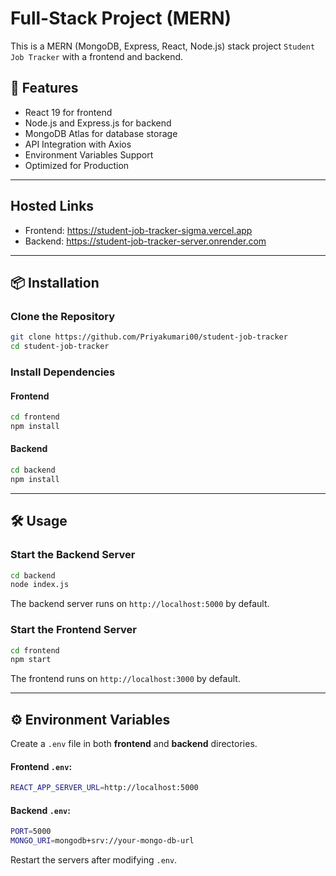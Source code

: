 # Full-Stack Project (MERN)

This is a MERN (MongoDB, Express, React, Node.js) stack project `Student Job Tracker` with a frontend and backend.

## 🚀 Features
- React 19 for frontend
- Node.js and Express.js for backend
- MongoDB Atlas for database storage
- API Integration with Axios
- Environment Variables Support
- Optimized for Production

---

## Hosted Links
- Frontend: https://student-job-tracker-sigma.vercel.app
- Backend: https://student-job-tracker-server.onrender.com

---

## 📦 Installation

### Clone the Repository
```sh
git clone https://github.com/Priyakumari00/student-job-tracker
cd student-job-tracker
```

### Install Dependencies

#### Frontend
```sh
cd frontend
npm install
```

#### Backend
```sh
cd backend
npm install
```

---

## 🛠 Usage

### Start the Backend Server
```sh
cd backend
node index.js
```
The backend server runs on `http://localhost:5000` by default.

### Start the Frontend Server
```sh
cd frontend
npm start
```
The frontend runs on `http://localhost:3000` by default.

---

## ⚙️ Environment Variables
Create a `.env` file in both **frontend** and **backend** directories.

#### Frontend `.env`:
```sh
REACT_APP_SERVER_URL=http://localhost:5000
```

#### Backend `.env`:
```sh
PORT=5000
MONGO_URI=mongodb+srv://your-mongo-db-url
```
Restart the servers after modifying `.env`.




